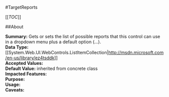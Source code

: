 #TargetReports

[[_TOC_]]

##About

**Summary:**  Gets or sets the list of possible reports that this control can use in a dropdown menu plus a default option (...).   
**Data Type:** [[System.Web.UI.WebControls.ListItemCollection|http://msdn.microsoft.com/en-us/library/ez4tsddk]]  
**Accepted Values:**   
**Default Value:** inherited from concrete class  
**Impacted Features:**   
**Purpose:**   
**Usage:**   
**Caveats:**   

